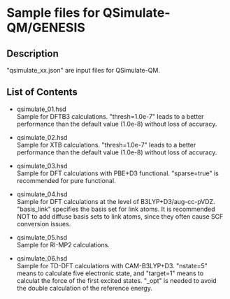# Sample files for QSimulate-QM/GENESIS

## Description
"qsimulate_xx.json" are input files for QSimulate-QM.

## List of Contents
- qsimulate_01.hsd  
  Sample for DFTB3 calculations. "thresh=1.0e-7" leads to a better 
  performance than the default value (1.0e-8) without loss of accuracy.

- qsimulate_02.hsd  
  Sample for XTB calculations. "thresh=1.0e-7" leads to a better 
  performance than the default value (1.0e-8) without loss of accuracy.

- qsimulate_03.hsd  
  Sample for DFT calculations with PBE+D3 functional. "sparse=true" is
  recommended for pure functional.

- qsimulate_04.hsd  
  Sample for DFT calculations at the level of B3LYP+D3/aug-cc-pVDZ. "basis_link"
  specifies the basis set for link atoms. It is recommended NOT to add diffuse 
  basis sets to link atoms, since they often cause SCF conversion issues.

- qsimulate_05.hsd  
  Sample for RI-MP2 calculations.

- qsimulate_06.hsd  
  Sample for TD-DFT calculations with CAM-B3LYP+D3. "nstate=5" means to calculate 
  five electronic state, and "target=1" means to calculat the force of the first 
  excited states. "_opt" is needed to avoid the double calculation of the 
  reference energy. 

